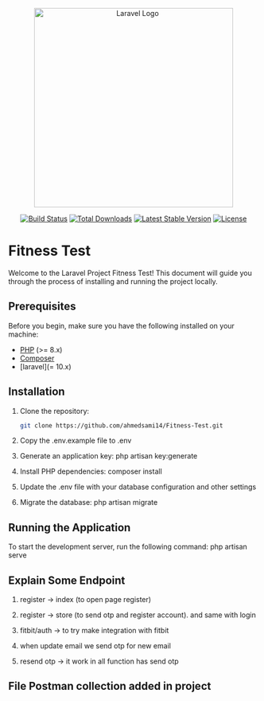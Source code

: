 <p align="center"><a href="https://laravel.com" target="_blank"><img src="https://raw.githubusercontent.com/laravel/art/master/logo-lockup/5%20SVG/2%20CMYK/1%20Full%20Color/laravel-logolockup-cmyk-red.svg" width="400" alt="Laravel Logo"></a></p>

<p align="center">
<a href="https://github.com/laravel/framework/actions"><img src="https://github.com/laravel/framework/workflows/tests/badge.svg" alt="Build Status"></a>
<a href="https://packagist.org/packages/laravel/framework"><img src="https://img.shields.io/packagist/dt/laravel/framework" alt="Total Downloads"></a>
<a href="https://packagist.org/packages/laravel/framework"><img src="https://img.shields.io/packagist/v/laravel/framework" alt="Latest Stable Version"></a>
<a href="https://packagist.org/packages/laravel/framework"><img src="https://img.shields.io/packagist/l/laravel/framework" alt="License"></a>
</p>

# Fitness Test

Welcome to the Laravel Project Fitness Test! This document will guide you through the process of installing and running the project locally.

## Prerequisites

Before you begin, make sure you have the following installed on your machine:

- [PHP](https://www.php.net/) (>= 8.x)
- [Composer](https://getcomposer.org/)
- [laravel](= 10.x)

## Installation
1. Clone the repository:

   ```bash
   git clone https://github.com/ahmedsami14/Fitness-Test.git

2. Copy the .env.example file to .env

3. Generate an application key: php artisan key:generate

4. Install PHP dependencies: composer install

5. Update the .env file with your database configuration and other settings

6. Migrate the database: php artisan migrate

## Running the Application

To start the development server, run the following command: php artisan serve

## Explain Some Endpoint

1. register -> index (to open page register)

2. register -> store (to send otp and register account).
and same with login 
3. fitbit/auth -> to try make integration with fitbit
4. when update email we send otp for new email
5. resend otp -> it work in all function has send otp

## File Postman collection added in project 